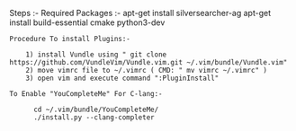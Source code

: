 Steps :- 
    Required Packages :-
           apt-get install silversearcher-ag
           apt-get install build-essential cmake python3-dev

    Procedure To install Plugins:- 
        
        1) install Vundle using " git clone https://github.com/VundleVim/Vundle.vim.git ~/.vim/bundle/Vundle.vim"
        2) move vimrc file to ~/.vimrc ( CMD: " mv vimrc ~/.vimrc" )
        3) open vim and execute command ":PluginInstall"
        
    To Enable "YouCompleteMe" For C-lang:- 
    
          cd ~/.vim/bundle/YouCompleteMe/ 
          ./install.py --clang-completer 

